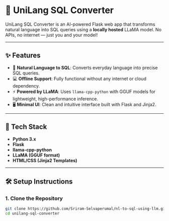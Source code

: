 # 🚀 UniLang SQL Converter

UniLang SQL Converter is an AI-powered Flask web app that transforms natural language into SQL queries using a **locally hosted** LLaMA model. No APIs, no internet — just you and your model!

---

## ✨ Features

- 🧠 **Natural Language to SQL**: Converts everyday language into precise SQL queries.
- 💻 **Offline Support**: Fully functional without any internet or cloud dependency.
- ⚡ **Powered by LLaMA**: Uses `llama-cpp-python` with GGUF models for lightweight, high-performance inference.
- 🖥️ **Minimal UI**: Clean and intuitive interface built with Flask and Jinja2.

---

## 🧰 Tech Stack

- **Python 3.x**
- **Flask**
- **llama-cpp-python**
- **LLaMA (GGUF format)**
- **HTML/CSS (Jinja2 Templates)**

---

## 🛠️ Setup Instructions

### 1. Clone the Repository

```bash
git clone https://github.com/Sriram-Selvaperumal/nl-to-sql-using-llm.git
cd unilang-sql-converter